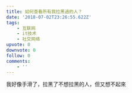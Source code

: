```yaml
---
title: 如何查看所有我拉黑過的人？
date: '2018-07-02T23:26:55.622Z'
tags:
    - 互联网
    - it技术
    - 社交网络
upvote: 0
downvote: 0
follow: 0
comments:
    - ''
---
```


我好像手滑了，拉黑了不想拉黑的人，但又想不起來
